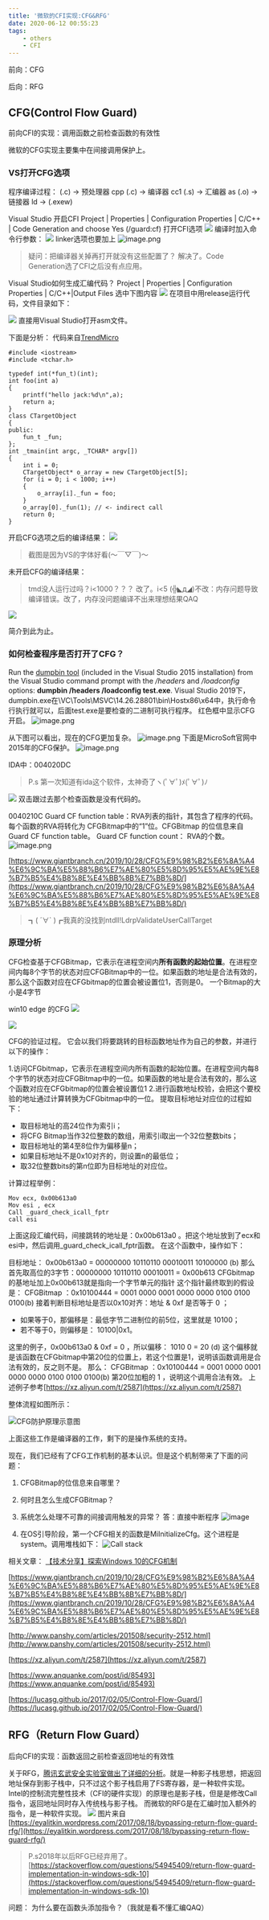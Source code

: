 ```yaml
---
title: '微软的CFI实现:CFG&RFG'
date: 2020-06-12 00:55:23
tags:
	- others
	- CFI
---
```


前向：CFG

后向：RFG

<!--more-->

## CFG(Control Flow Guard)

前向CFI的实现：调用函数之前检查函数的有效性

微软的CFG实现主要集中在间接调用保护上。
### VS打开CFG选项

程序编译过程：
(.c) -> 预处理器 cpp (.c) -> 编译器 cc1 (.s) -> 汇编器 as (.o) -> 链接器 ld -> (.exew)

Visual Studio 开启CFI
Project | Properties | Configuration Properties | C/C++ | Code Generation and choose Yes (/guard:cf)  打开CFI选项
![](https://upload-images.jianshu.io/upload_images/19092361-72cdd71878a122a8.png?imageMogr2/auto-orient/strip%7CimageView2/2/w/1240)
编译时加入命令行参数：
![](https://upload-images.jianshu.io/upload_images/19092361-a6efa218faf87072.png?imageMogr2/auto-orient/strip%7CimageView2/2/w/1240)
linker选项也要加上
![image.png](https://upload-images.jianshu.io/upload_images/19092361-4ce5ee43300c2c5b.png?imageMogr2/auto-orient/strip%7CimageView2/2/w/1240)
>疑问：把编译器关掉再打开就没有这些配置了？
>解决了。Code Generation选了CFI之后没有点应用。

Visual Studio如何生成汇编代码？
Project | Properties | Configuration Properties | C/C++|Output Files 选中下图内容
![](https://upload-images.jianshu.io/upload_images/19092361-c6d9fc08294db8d3.png?imageMogr2/auto-orient/strip%7CimageView2/2/w/1240)
在项目中用release运行代码，文件目录如下：

![](https://upload-images.jianshu.io/upload_images/19092361-a147223e8b7cc0c7.png?imageMogr2/auto-orient/strip%7CimageView2/2/w/1240)
直接用Visual Studio打开asm文件。

下面是分析：
代码来自[TrendMicro](http://sjc1-te-ftp.trendmicro.com/assets/wp/exploring-control-flow-guard-in-windows10.pdf)
```
#include <iostream>
#include <tchar.h>

typedef int(*fun_t)(int);
int foo(int a)
{
	printf("hello jack:%d\n",a);
	return a;
}
class CTargetObject
{
public:
	fun_t _fun;
};
int _tmain(int argc, _TCHAR* argv[])
{
	int i = 0;
	CTargetObject* o_array = new CTargetObject[5];
	for (i = 0; i < 1000; i++)
	{
		o_array[i]._fun = foo;
	}
	o_array[0]._fun(1); // <- indirect call
	return 0;
}
```
开启CFG选项之后的编译结果：
![](https://upload-images.jianshu.io/upload_images/19092361-ec13373bfefefd8c.png?imageMogr2/auto-orient/strip%7CimageView2/2/w/1240)

>截图是因为VS的字体好看(～￣▽￣)～

未开启CFG的编译结果：
>tmd没人运行过吗？i<1000？？？
>改了。i<5
>(╬◣д◢)不改：内存问题导致编译错误。改了，内存没问题编译不出来理想结果QAQ

![](https://upload-images.jianshu.io/upload_images/19092361-ea6566f68669598e.png?imageMogr2/auto-orient/strip%7CimageView2/2/w/1240)


简介到此为止。
### 如何检查程序是否打开了CFG？
Run the [dumpbin tool](https://docs.microsoft.com/cpp/build/reference/dumpbin-reference) (included in the Visual Studio 2015 installation) from the Visual Studio command prompt with the */headers* and */loadconfig* options: **dumpbin /headers /loadconfig test.exe**.
Visual Studio 2019下，dumpbin.exe在\VC\Tools\MSVC\14.26.28801\bin\Hostx86\x64中，执行命令行执行就可以，后面test.exe是要检查的二进制可执行程序。
红色框中显示CFG开启。
![image.png](https://upload-images.jianshu.io/upload_images/19092361-284d2b50ffe08701.png?imageMogr2/auto-orient/strip%7CimageView2/2/w/1240)

从下图可以看出，现在的CFG更加复杂。
![image.png](https://upload-images.jianshu.io/upload_images/19092361-81abb25557e4f384.png?imageMogr2/auto-orient/strip%7CimageView2/2/w/1240)
下面是MicroSoft官网中 2015年的CFG保护。
![image.png](https://upload-images.jianshu.io/upload_images/19092361-f5d7c69059f5090f.png?imageMogr2/auto-orient/strip%7CimageView2/2/w/1240)

IDA中：004020DC
>P.s 第一次知道有ida这个软件，太神奇了ヽ(ﾟ∀ﾟ)ﾒ(ﾟ∀ﾟ)ﾉ 

![](https://upload-images.jianshu.io/upload_images/19092361-bddec9a9f350228b.png?imageMogr2/auto-orient/strip%7CimageView2/2/w/1240)
双击跟过去那个检查函数是没有代码的。


0040210C 
Guard CF function table：RVA列表的指针，其包含了程序的代码。每个函数的RVA将转化为 CFGBitmap中的“1”位。CFGBitmap 的位信息来自Guard CF function table。
Guard CF function count： RVA的个数。
![image.png](https://upload-images.jianshu.io/upload_images/19092361-0816714e7539297a.png?imageMogr2/auto-orient/strip%7CimageView2/2/w/1240)

[https://www.giantbranch.cn/2019/10/28/CFG%E9%98%B2%E6%8A%A4%E6%9C%BA%E5%88%B6%E7%AE%80%E5%8D%95%E5%AE%9E%E8%B7%B5%E4%B8%8E%E4%BB%8B%E7%BB%8D/](https://www.giantbranch.cn/2019/10/28/CFG%E9%98%B2%E6%8A%A4%E6%9C%BA%E5%88%B6%E7%AE%80%E5%8D%95%E5%AE%9E%E8%B7%B5%E4%B8%8E%E4%BB%8B%E7%BB%8D/)

>┓( ´∀` )┏我真的没找到ntdll!LdrpValidateUserCallTarget



### 原理分析
CFG检查基于CFGBitmap，它表示在进程空间内**所有函数的起始位置**。在进程空间内每8个字节的状态对应CFGBitmap中的一位。如果函数的地址是合法有效的，那么这个函数对应在CFGbitmap的位置会被设置位1，否则是0。 一个Bitmap的大小是4字节


win10 edge 的CFG
![](https://upload-images.jianshu.io/upload_images/19092361-de8ffc8d1f5a925f.png?imageMogr2/auto-orient/strip%7CimageView2/2/w/1240)

![](https://upload-images.jianshu.io/upload_images/19092361-4d5bfd4bd1689da5.png?imageMogr2/auto-orient/strip%7CimageView2/2/w/1240)

CFG的验证过程。
它会以我们将要跳转的目标函数地址作为自己的参数，并进行以下的操作：

1.访问CFGbitmap，它表示在进程空间内所有函数的起始位置。在进程空间内每8个字节的状态对应CFGBitmap中的一位。如果函数的地址是合法有效的，那么这个函数对应在CFGbitmap的位置会被设置位1
2.进行函数地址校验，会把这个要校验的地址通过计算转换为CFGbitmap中的一位。
提取目标地址对应位的过程如下：

- 取目标地址的高24位作为索引i；
- 将CFG Bitmap当作32位整数的数组，用索引i取出一个32位整数bits；
- 取目标地址的第4至8位作为偏移量n；
- 如果目标地址不是0x10对齐的，则设置n的最低位；
- 取32位整数bits的第n位即为目标地址的对应位。

计算过程举例：
```
Mov ecx, 0x00b613a0 
Mov esi , ecx  
Call _guard_check_icall_fptr 
call esi
```
上面这段汇编代码，间接跳转的地址是：0x00b613a0  。把这个地址放到了ecx和esi中，然后调用_guard_check_icall_fptr函数。
在这个函数中，操作如下：


目标地址：
0x00b613a0 = ‭00000000 10110110 00010011 10100000‬ (b)
那么首先取高位的3字节：00000000 10110110 00010011 = 0x00b613
CFGbitmap的基地址加上0x00b613就是指向一个字节单元的指针
这个指针最终取到的假设是：
CFGBitmap ：0x10100444 = 0001 0000 0001 0000 0000 0100 0100 0100(b)
接着判断目标地址是否以0x10对齐：地址 & 0xf 是否等于 0 ；
- 如果等于0，那偏移是：最低字节二进制位的前5位，这里就是 10100；
- 若不等于0，则偏移是： 10100|0x1。

这里的例子，0x00b613a0 & 0xf = 0 ，所以偏移： 1010 0 = 20 (d)
这个偏移就是该函数在CFGbitmap中第20位的位置上，若这个位置是1，说明该函数调用是合法有效的，反之则不是。
那么：
CFGBitmap ：0x10100444 = 0001 0000 0001 0000 0000 0100 0100 0100(b)
第20位加粗的 1 ，说明这个调用合法有效。
上述例子参考[https://xz.aliyun.com/t/2587](https://xz.aliyun.com/t/2587)

整体流程如图所示：

![CFG防护原理示意图](https://upload-images.jianshu.io/upload_images/19092361-99b3cba0d51b0143.PNG?imageMogr2/auto-orient/strip%7CimageView2/2/w/1240)


上面这些工作是编译器的工作，剩下的是操作系统的支持。

现在，我们已经有了CFG工作机制的基本认识。但是这个机制带来了下面的问题：

1. CFGBitmap的位信息来自哪里？

2. 何时且怎么生成CFGBitmap？

3. 系统怎么处理不可靠的间接调用触发的异常？
 答：直接中断程序
![image](https://upload-images.jianshu.io/upload_images/19092361-379c0865019bb36a.jpg?imageMogr2/auto-orient/strip%7CimageView2/2/w/1240)

1. 在OS引导阶段，第一个CFG相关的函数是MiInitializeCfg。这个进程是system。调用堆栈如下：
![Call stack](https://upload-images.jianshu.io/upload_images/19092361-8ccf6f9422212ace.png?imageMogr2/auto-orient/strip%7CimageView2/2/w/1240)


相关文章：
[【技术分享】探索Windows 10的CFG机制](https://www.anquanke.com/post/id/85493)

[https://www.giantbranch.cn/2019/10/28/CFG%E9%98%B2%E6%8A%A4%E6%9C%BA%E5%88%B6%E7%AE%80%E5%8D%95%E5%AE%9E%E8%B7%B5%E4%B8%8E%E4%BB%8B%E7%BB%8D/](https://www.giantbranch.cn/2019/10/28/CFG%E9%98%B2%E6%8A%A4%E6%9C%BA%E5%88%B6%E7%AE%80%E5%8D%95%E5%AE%9E%E8%B7%B5%E4%B8%8E%E4%BB%8B%E7%BB%8D/)

[http://www.panshy.com/articles/201508/security-2512.html](http://www.panshy.com/articles/201508/security-2512.html)

[https://xz.aliyun.com/t/2587](https://xz.aliyun.com/t/2587)

[https://www.anquanke.com/post/id/85493](https://www.anquanke.com/post/id/85493)

[https://lucasg.github.io/2017/02/05/Control-Flow-Guard/](https://lucasg.github.io/2017/02/05/Control-Flow-Guard/)


## RFG（Return Flow Guard）
后向CFI的实现：函数返回之前检查返回地址的有效性

关于RFG，[腾讯玄武安全实验室做出了详细的分析](https://xlab.tencent.com/cn/2016/11/02/return-flow-guard/#more-199)。就是一种影子栈思想，把返回地址保存到影子栈中，只不过这个影子栈启用了FS寄存器，是一种软件实现。
Intel的控制流完整性技术（CFI的硬件实现）的原理也是影子栈，但是是修改Call指令，返回地址同时存入传统栈与影子栈。
而微软的RFG是在汇编时加入额外的指令，是一种软件实现。
![](https://gitee.com/liying000/blogimg/raw/master/19092361-25f24eee4d660307.png)
图片来自[https://eyalitkin.wordpress.com/2017/08/18/bypassing-return-flow-guard-rfg/](https://eyalitkin.wordpress.com/2017/08/18/bypassing-return-flow-guard-rfg/)




>P.s2018年以后RFG已经弃用了。[https://stackoverflow.com/questions/54945409/return-flow-guard-implementation-in-windows-sdk-10](https://stackoverflow.com/questions/54945409/return-flow-guard-implementation-in-windows-sdk-10)



问题：
为什么要在函数头添加指令？（我就是看不懂汇编QAQ）